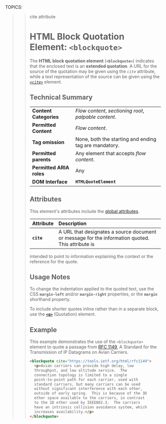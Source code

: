 TOPICS: <blockquote>
        <blockquote> cite attribute

# HTML Block Quotation Element: `<blockquote>`

The **HTML block quotation element** (**`<blockquote>`**) indicates that the enclosed
text is an **extended quotation**. A URL for the source of the quotation may be given using the *`cite`*
attribute, while a text representation of the source can be given using the
*[`<cite>`](/en/webfrontend/<cite>)* element.

## Technical Summary

|  |  |
| :-- | :-- |
| **Content Categories** | *Flow content*, *sectioning root*, *palpable content*.|
| **Permitted Content** | *Flow content*. |
| **Tag omission** | None, both the starting and ending tag are mandatory. |
| **Permitted parents** | Any element that accepts *flow content*.|
| **Permitted ARIA roles** | Any |
| **DOM Interface** | **`HTMLQuoteElement`** |

## Attributes

This element's attributes include the [global attributes](/en/webfrontend/HTML_Global_Attributes).

| Attribute | Description |
| :-- | :-- |
| **`cite`** | A URL that designates a source document or message for the information quoted. This attribute is
intended to point to information explaining the context or the reference for the quote.

## Usage Notes

To change the indentation applied to the quoted text, use the CSS **`margin-left`** and/or
**`margin-right`** properties, or the **`margin`** shorthand property.

To include shorter quotes inline rather than in a separate block, use the
**[`<q>`](/en/webfrontend/<q>)** (Quotation) element.

## Example

This example demonstrates the use of the `<blockquote>` element to quote a passage from
[RFC 1149](https://tools.ietf.org/html/rfc1149), A Standard for the Transmission of
IP Datagrams on Avian Carriers.

```html
<blockquote cite="https://tools.ietf.org/html/rfc1149">
  <p>Avian carriers can provide high delay, low
  throughput, and low altitude service.  The
  connection topology is limited to a single
  point-to-point path for each carrier, used with
  standard carriers, but many carriers can be used
  without significant interference with each other,
  outside of early spring.  This is because of the 3D
  ether space available to the carriers, in contrast
  to the 1D ether used by IEEE802.3.  The carriers
  have an intrinsic collision avoidance system, which
  increases availability.</p>
</blockquote>
```
